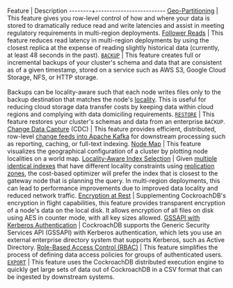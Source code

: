 Feature | Description
--------+-------------------------
[Geo-Partitioning](topology-geo-partitioned-replicas.html) | This feature gives you row-level control of how and where your data is stored to dramatically reduce read and write latencies and assist in meeting regulatory requirements in multi-region deployments.
[Follower Reads](follower-reads.html) | This feature reduces read latency in multi-region deployments by using the closest replica at the expense of reading slightly historical data (currently, at least 48 seconds in the past).
[`BACKUP`](backup.html) | This feature creates full or incremental backups of your cluster's schema and data that are consistent as of a given timestamp, stored on a service such as AWS S3, Google Cloud Storage, NFS, or HTTP storage.<br><br>Backups can be locality-aware such that each node writes files only to the backup destination that matches the node's [locality](start-a-node.html#locality). This is useful for reducing cloud storage data transfer costs by keeping data within cloud regions and complying with data domiciling requirements.
[`RESTORE`](restore.html) | This feature restores your cluster's schemas and data from an enterprise `BACKUP`.
[Change Data Capture](change-data-capture.html) (CDC) | This feature provides efficient, distributed, row-level [change feeds into Apache Kafka](create-changefeed.html) for downstream processing such as reporting, caching, or full-text indexing.
[Node Map](enable-node-map.html) | This feature visualizes the geographical configuration of a cluster by plotting node localities on a world map.
[Locality-Aware Index Selection](cost-based-optimizer.html#preferring-the-nearest-index) | Given [multiple identical indexes](topology-duplicate-indexes.html) that have different locality constraints using [replication zones](configure-replication-zones.html), the cost-based optimizer will prefer the index that is closest to the gateway node that is planning the query. In multi-region deployments, this can lead to performance improvements due to improved data locality and reduced network traffic.
[Encryption at Rest](encryption.html#encryption-at-rest-enterprise) | Supplementing CockroachDB's encryption in flight capabilities, this feature provides transparent encryption of a node's data on the local disk. It allows encryption of all files on disk using AES in counter mode, with all key sizes allowed.
[GSSAPI with Kerberos Authentication](gssapi_authentication.html) | CockroachDB supports the Generic Security Services API (GSSAPI) with Kerberos authentication, which lets you use an external enterprise directory system that supports Kerberos, such as Active Directory.
[Role-Based Access Control (RBAC)](authorization.html#create-and-manage-roles) | This feature simplifies the process of defining data access policies for groups of authenticated users.
[`EXPORT`](export.html) | This feature uses the CockroachDB distributed execution engine to quickly get large sets of data out of CockroachDB in a CSV format that can be ingested by downstream systems.
